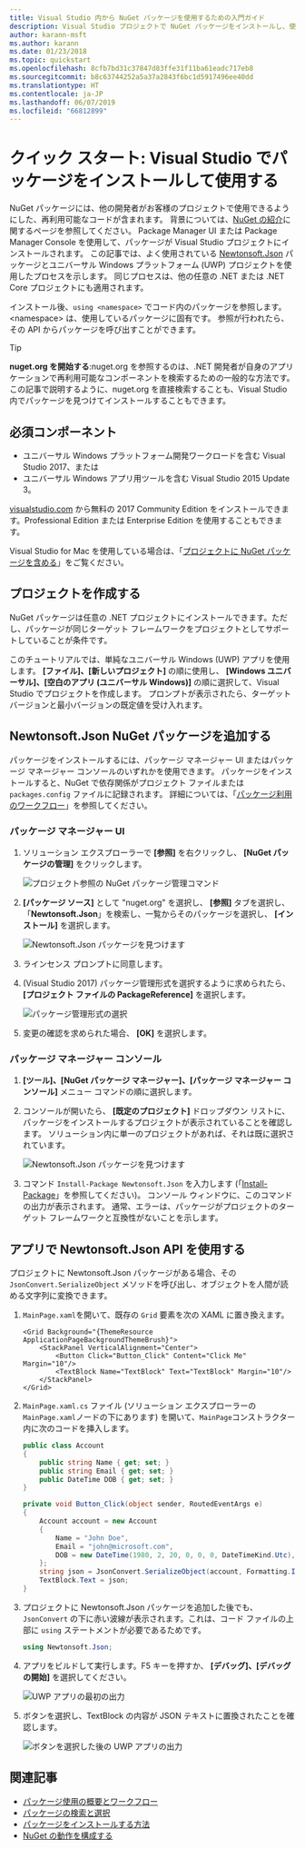 ```yaml
---
title: Visual Studio 内から NuGet パッケージを使用するための入門ガイド
description: Visual Studio プロジェクトで NuGet パッケージをインストールし、使用するプロセスを説明したチュートリアル。
author: karann-msft
ms.author: karann
ms.date: 01/23/2018
ms.topic: quickstart
ms.openlocfilehash: 8cfb7bd31c37847d83ffe31f11ba61eadc717eb8
ms.sourcegitcommit: b8c63744252a5a37a2843f6bc1d5917496ee40dd
ms.translationtype: HT
ms.contentlocale: ja-JP
ms.lasthandoff: 06/07/2019
ms.locfileid: "66812899"
---
```

# <a name="quickstart-install-and-use-a-package-in-visual-studio"></a>クイック スタート: Visual Studio でパッケージをインストールして使用する

NuGet パッケージには、他の開発者がお客様のプロジェクトで使用できるようにした、再利用可能なコードが含まれます。 背景については、[NuGet の紹介](../What-is-NuGet.md)に関するページを参照してください。 Package Manager UI または Package Manager Console を使用して、パッケージが Visual Studio プロジェクトにインストールされます。 この記事では、よく使用されている [Newtonsoft.Json](https://www.nuget.org/packages/Newtonsoft.Json/) パッケージとユニバーサル Windows プラットフォーム (UWP) プロジェクトを使用したプロセスを示します。 同じプロセスは、他の任意の .NET または .NET Core プロジェクトにも適用されます。

インストール後、`using <namespace>` でコード内のパッケージを参照します。\<namespace\> は、使用しているパッケージに固有です。 参照が行われたら、その API からパッケージを呼び出すことができます。

> [!Tip]
> **nuget.org を開始する**:nuget.org を参照するのは、.NET 開発者が自身のアプリケーションで再利用可能なコンポーネントを検索するための一般的な方法です。 この記事で説明するように、nuget.org を直接検索することも、Visual Studio 内でパッケージを見つけてインストールすることもできます。

## <a name="prerequisites"></a>必須コンポーネント

- ユニバーサル Windows プラットフォーム開発ワークロードを含む Visual Studio 2017、または
- ユニバーサル Windows アプリ用ツールを含む Visual Studio 2015 Update 3。

[visualstudio.com](https://www.visualstudio.com/) から無料の 2017 Community Edition をインストールできます。Professional Edition または Enterprise Edition を使用することもできます。

Visual Studio for Mac を使用している場合は、「[プロジェクトに NuGet パッケージを含める](/visualstudio/mac/nuget-walkthrough)」をご覧ください。

## <a name="create-a-project"></a>プロジェクトを作成する

NuGet パッケージは任意の .NET プロジェクトにインストールできます。ただし、パッケージが同じターゲット フレームワークをプロジェクトとしてサポートしていることが条件です。

このチュートリアルでは、単純なユニバーサル Windows (UWP) アプリを使用します。 **[ファイル]、[新しいプロジェクト]** の順に使用し、 **[Windows ユニバーサル]、[空白のアプリ (ユニバーサル Windows)]** の順に選択して、Visual Studio でプロジェクトを作成します。 プロンプトが表示されたら、ターゲット バージョンと最小バージョンの既定値を受け入れます。

## <a name="add-the-newtonsoftjson-nuget-package"></a>Newtonsoft.Json NuGet パッケージを追加する

パッケージをインストールするには、パッケージ マネージャー UI またはパッケージ マネージャー コンソールのいずれかを使用できます。 パッケージをインストールすると、NuGet で依存関係がプロジェクト ファイルまたは `packages.config` ファイルに記録されます。 詳細については、「[パッケージ利用のワークフロー](../consume-packages/Overview-and-Workflow.md)」を参照してください。

### <a name="package-manager-ui"></a>パッケージ マネージャー UI

1. ソリューション エクスプローラーで **[参照]** を右クリックし、 **[NuGet パッケージの管理]** をクリックします。

    ![プロジェクト参照の NuGet パッケージ管理コマンド](media/QS_Use-02-ManageNuGetPackages.png)

1. **[パッケージ ソース]** として "nuget.org" を選択し、 **[参照]** タブを選択し、「**Newtonsoft.Json**」を検索し、一覧からそのパッケージを選択し、 **[インストール]** を選択します。

    ![Newtonsoft.Json パッケージを見つけます](media/QS_Use-03-NewtonsoftJson.png)

1. ラインセンス プロンプトに同意します。

1. (Visual Studio 2017) パッケージ管理形式を選択するように求められたら、 **[プロジェクト ファイルの PackageReference]** を選択します。

    ![パッケージ管理形式の選択](media/QS_Use-03b-SelectFormat.png)

1. 変更の確認を求められた場合、 **[OK]** を選択します。

### <a name="package-manager-console"></a>パッケージ マネージャー コンソール

1. **[ツール]、[NuGet パッケージ マネージャー]、[パッケージ マネージャー コンソール]** メニュー コマンドの順に選択します。

1. コンソールが開いたら、 **[既定のプロジェクト]** ドロップダウン リストに、パッケージをインストールするプロジェクトが表示されていることを確認します。 ソリューション内に単一のプロジェクトがあれば、それは既に選択されています。

    ![Newtonsoft.Json パッケージを見つけます](media/QS_Use-08-Console1.png)

1. コマンド `Install-Package Newtonsoft.Json` を入力します (「[Install-Package](../tools/ps-ref-install-package.md)」を参照してください)。 コンソール ウィンドウに、このコマンドの出力が表示されます。 通常、エラーは、パッケージがプロジェクトのターゲット フレームワークと互換性がないことを示します。

## <a name="use-the-newtonsoftjson-api-in-the-app"></a>アプリで Newtonsoft.Json API を使用する

プロジェクトに Newtonsoft.Json パッケージがある場合、その `JsonConvert.SerializeObject` メソッドを呼び出し、オブジェクトを人間が読める文字列に変換できます。

1. `MainPage.xaml`を開いて、既存の `Grid` 要素を次の XAML に置き換えます。

    ```xaml
    <Grid Background="{ThemeResource ApplicationPageBackgroundThemeBrush}">
        <StackPanel VerticalAlignment="Center">
            <Button Click="Button_Click" Content="Click Me" Margin="10"/>
            <TextBlock Name="TextBlock" Text="TextBlock" Margin="10"/>
        </StackPanel>
    </Grid>
    ```

1. `MainPage.xaml.cs` ファイル (ソリューション エクスプローラーの `MainPage.xaml`ノードの下にあります) を開いて、`MainPage`コンストラクター内に次のコードを挿入します。

    ```cs
    public class Account
    {
        public string Name { get; set; }
        public string Email { get; set; }
        public DateTime DOB { get; set; }
    }

    private void Button_Click(object sender, RoutedEventArgs e)
    {
        Account account = new Account
        {
            Name = "John Doe",
            Email = "john@microsoft.com",
            DOB = new DateTime(1980, 2, 20, 0, 0, 0, DateTimeKind.Utc),
        };
        string json = JsonConvert.SerializeObject(account, Formatting.Indented);
        TextBlock.Text = json;
    }
    ```

1. プロジェクトに Newtonsoft.Json パッケージを追加した後でも、`JsonConvert` の下に赤い波線が表示されます。これは、コード ファイルの上部に `using` ステートメントが必要であるためです。

    ```cs
    using Newtonsoft.Json;
    ```

1. アプリをビルドして実行します。F5 キーを押すか、 **[デバッグ]、[デバッグの開始]** を選択してください。

    ![UWP アプリの最初の出力](media/QS_Use-06-AppStart.png)

1. ボタンを選択し、TextBlock の内容が JSON テキストに置換されたことを確認します。

    ![ボタンを選択した後の UWP アプリの出力](media/QS_Use-07-AppEnd.png)

## <a name="related-articles"></a>関連記事

- [パッケージ使用の概要とワークフロー](../consume-packages/overview-and-workflow.md)
- [パッケージの検索と選択](../consume-packages/finding-and-choosing-packages.md)
- [パッケージをインストールする方法](../consume-packages/ways-to-install-a-package.md)
- [NuGet の動作を構成する](../consume-packages/configuring-nuget-behavior.md)
